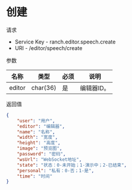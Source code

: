 # 创建

请求
- Service Key - ranch.editor.speech.create
- URI - /editor/speech/create

参数

|名称|类型|必须|说明|
|---|---|---|---|
|editor|char(36)|是|编辑器ID。|

返回值
```json
{
    "user": "用户",
    "editor": "编辑器",
    "name": "名称",
    "width": "宽度",
    "height": "高度",
    "image": "预览图",
    "password": "密码",
    "wsUrl": "WebSocket地址",
    "state": "状态：0-未开始；1-演示中；2-已结束",
    "personal": "私有：0-否；1-是",
    "time": "时间"
}
```